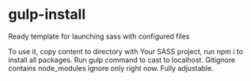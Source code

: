 # gulp-install
Ready template for launching sass with configured files 

To use it, copy content to directory with Your SASS project, run npm i to install all packages.
Run gulp command to cast to localhost.
Gitignore contains node_modules ignore only right now.
Fully adjustable.
